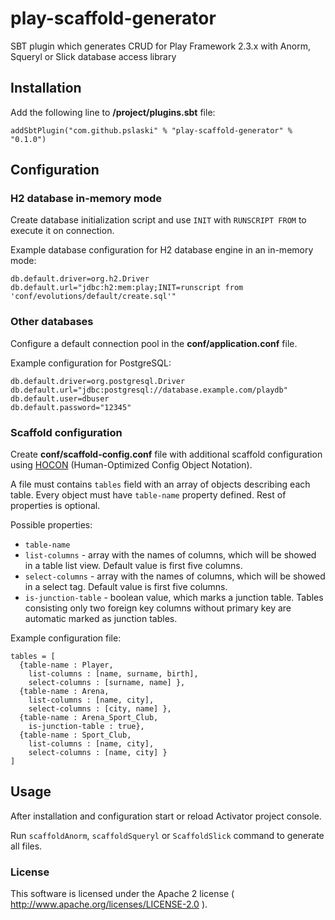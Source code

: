 play-scaffold-generator
=================

SBT plugin which generates CRUD for Play Framework 2.3.x with Anorm, Squeryl or Slick database access library

Installation
------------

Add the following line to **/project/plugins.sbt** file:

    addSbtPlugin("com.github.pslaski" % "play-scaffold-generator" % "0.1.0")

Configuration
-----

### H2 database in-memory mode

Create database initialization script and use `INIT` with `RUNSCRIPT FROM` to execute it on connection.

Example database configuration for H2 database engine in an in-memory mode:

    db.default.driver=org.h2.Driver
    db.default.url="jdbc:h2:mem:play;INIT=runscript from 'conf/evolutions/default/create.sql'"

### Other databases

Configure a default connection pool in the **conf/application.conf** file.

Example configuration for PostgreSQL:

    db.default.driver=org.postgresql.Driver
    db.default.url="jdbc:postgresql://database.example.com/playdb"
    db.default.user=dbuser
    db.default.password="12345"
    
### Scaffold configuration

Create **conf/scaffold-config.conf** file with additional scaffold configuration using [HOCON](https://github.com/typesafehub/config/blob/master/HOCON.md) (Human-Optimized Config Object Notation).

A file must contains `tables` field with an array of objects describing each table.
Every object must have `table-name` property defined. Rest of properties is optional.

Possible properties:

* `table-name`
* `list-columns` - array with the names of columns, which will be showed in a table list view. Default value is first five columns.
* `select-columns` - array with the names of columns, which will be showed in a select tag. Default value is first five columns.
* `is-junction-table` - boolean value, which marks a junction table. Tables consisting only two foreign key columns without primary key are automatic marked as junction tables.

Example configuration file:

    tables = [
      {table-name : Player, 
        list-columns : [name, surname, birth], 
        select-columns : [surname, name] },
      {table-name : Arena, 
        list-columns : [name, city], 
        select-columns : [city, name] },
      {table-name : Arena_Sport_Club, 
        is-junction-table : true},
      {table-name : Sport_Club, 
        list-columns : [name, city], 
        select-columns : [name, city] }
    ]

Usage
----------------------

After installation and configuration start or reload Activator project console.

Run `scaffoldAnorm`, `scaffoldSqueryl` or `ScaffoldSlick` command to generate all files.

### License

This software is licensed under the Apache 2 license ( http://www.apache.org/licenses/LICENSE-2.0 ).